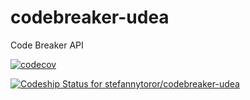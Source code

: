 # codebreaker-udea
Code Breaker API

[![codecov](https://codecov.io/gh/stefannytoror/codebreaker-udea/branch/master/graph/badge.svg)](https://codecov.io/gh/stefannytoror/codebreaker-udea)

[![Codeship Status for stefannytoror/codebreaker-udea](https://app.codeship.com/projects/a7ca2b80-b3a3-0137-908c-1a359acd0e85/status?branch=master)](https://app.codeship.com/projects/363648)
